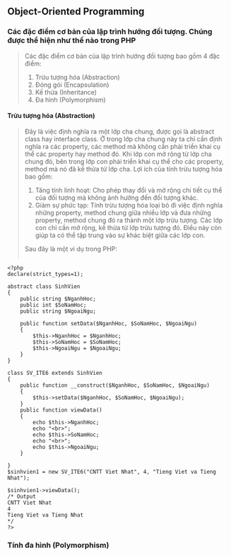 ## Object-Oriented Programming

### Các đặc điểm cơ bản của lập trình hướng đối tượng. Chúng được thể hiện như thế nào trong PHP
>Các đặc điểm cơ bản của lập trình hướng đối tượng bao gồm 4 đặc điểm:
>1. Trừu tượng hóa (Abstraction)
>2. Đóng gói (Encapsulation)
>3. Kế thừa (Inheritance)
>4. Đa hình (Polymorphism)
#### Trừu tượng hóa (Abstraction)
>Đây là việc định nghĩa ra một lớp cha chung, được gọi là abstract class hay interface class. Ở trong lớp cha chung này ta chỉ cần định nghĩa ra các property, các method mà không cần phải triển khai cụ thể các property hay method đó. 
>Khi lớp con mở rộng từ lớp cha chung đó, bên trong lớp con phải triển khai cụ thể cho các property, method mà nó đã kế thừa từ lớp cha.
>Lợi ích của tính trừu tượng hóa bao gồm:
>1. Tăng tính linh hoạt: Cho phép thay đổi và mở rộng chi tiết cụ thể của đối tượng mà không ảnh hưởng đến đối tượng khác.
>2. Giảm sự phức tạp: Tính trừu tượng hóa loại bỏ đi việc định nghĩa những property, method chung giữa nhiều lớp và đưa những property, method chung đó ra thành một lớp trừu tượng. Các lớp con chỉ cần mở rộng, kế thừa từ lớp trừu tượng đó. Điều này còn giúp ta có thể tập trung vào sự khác biệt giữa các lớp con.
>
>Sau đây là một ví dụ trong PHP:
>```PHP
```
<?php
declare(strict_types=1);

abstract class SinhVien
{
    public string $NganhHoc;
    public int $SoNamHoc;
    public string $NgoaiNgu;

    public function setData($NganhHoc, $SoNamHoc, $NgoaiNgu)
    {
        $this->NganhHoc = $NganhHoc;
        $this->SoNamHoc = $SoNamHoc;
        $this->NgoaiNgu = $NgoaiNgu;
    }
}

class SV_ITE6 extends SinhVien
{
    public function __construct($NganhHoc, $SoNamHoc, $NgoaiNgu)
    {
        $this->setData($NganhHoc, $SoNamHoc, $NgoaiNgu);
    }
    public function viewData()
    {
        echo $this->NganhHoc;
        echo "<br>";
        echo $this->SoNamHoc;
        echo "<br>";
        echo $this->NgoaiNgu;
    }

}
$sinhvien1 = new SV_ITE6("CNTT Viet Nhat", 4, "Tieng Viet va Tieng Nhat");

$sinhvien1->viewData();
/* Output
CNTT Viet Nhat
4  
Tieng Viet va Tieng Nhat
*/
?>
```
### Tính đa hình (Polymorphism)

